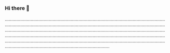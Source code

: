 ### Hi there 👋

.............................................................................................................................................................................................................................................................................................................................................................................................................................................................................................................................................................................................................................................................................................................................